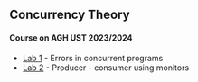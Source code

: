 ## Concurrency Theory
#### Course on AGH UST 2023/2024

* [Lab 1](https://github.com/dadamczykk/Concurrency_theory/tree/main/src/lab1) - Errors in concurrent programs
* [Lab 2](https://github.com/dadamczykk/Concurrency_theory/tree/main/src/lab2) - Producer - consumer using monitors